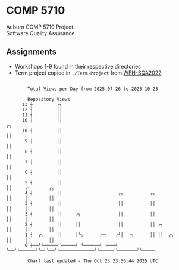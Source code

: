 # COMP 5710
Auburn COMP 5710 Project  
Software Quality Assurance

## Assignments
- Workshops 1-9 found in their respective directories
- Term project copied in `./Term-Project` from [WFH-SQA2022](https://github.com/wumphlett/WFH-SQA2022-AUBURN)

```

        Total Views per Day from 2025-07-26 to 2025-10-23

        Repository Views
      13 ┼         ╭╮
      12 ┤         ││
      11 ┤         ││
      10 ┤         ││                                                       ╭╮
      10 ┤         ││                                                       ││
       9 ┤         ││                                                       ││
       8 ┤         ││                                                       ││
       7 ┤         ││                                                       ││
       6 ┤         ││                                                       ││
       5 ┤         ││                                                       ││     ╭╮       ╭╮
       4 ┤         ││                     ╭╮          ╭╮                    ││     ││       ││
       3 ┤         ││                     ││          ││                    ││     ││       ││
       3 ┤         ││     ╭╮              ││          ││                    ││     ││       ││
       2 ┤         ││     ││              ││          ││ ╭╮                 ││     ││       ││
       1 ┤  ╭╮     ││     │╰╮      ╭─╮   ╭╯│  ╭╮      ││ ││  ╭╮             ││     ││       ││
       0 ┼──╯╰─────╯╰─────╯ ╰──────╯ ╰───╯ ╰──╯╰──────╯╰─╯╰──╯╰─────────────╯╰─────╯╰───────╯╰─────

        Chart last updated - Thu Oct 23 23:56:44 2025 UTC
        
```

